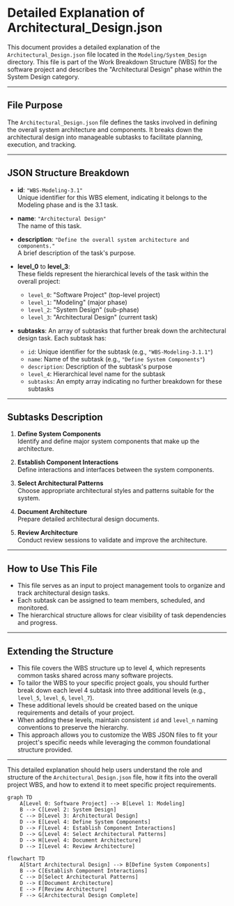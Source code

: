 # Detailed Explanation of Architectural_Design.json

This document provides a detailed explanation of the `Architectural_Design.json` file located in the `Modeling/System_Design` directory. This file is part of the Work Breakdown Structure (WBS) for the software project and describes the "Architectural Design" phase within the System Design category.

---

## File Purpose

The `Architectural_Design.json` file defines the tasks involved in defining the overall system architecture and components. It breaks down the architectural design into manageable subtasks to facilitate planning, execution, and tracking.

---

## JSON Structure Breakdown

- **id**: `"WBS-Modeling-3.1"`  
  Unique identifier for this WBS element, indicating it belongs to the Modeling phase and is the 3.1 task.

- **name**: `"Architectural Design"`  
  The name of this task.

- **description**: `"Define the overall system architecture and components."`  
  A brief description of the task's purpose.

- **level_0** to **level_3**:  
  These fields represent the hierarchical levels of the task within the overall project:  
  - `level_0`: "Software Project" (top-level project)  
  - `level_1`: "Modeling" (major phase)  
  - `level_2`: "System Design" (sub-phase)  
  - `level_3`: "Architectural Design" (current task)

- **subtasks**: An array of subtasks that further break down the architectural design task. Each subtask has:  
  - `id`: Unique identifier for the subtask (e.g., `"WBS-Modeling-3.1.1"`)  
  - `name`: Name of the subtask (e.g., `"Define System Components"`)  
  - `description`: Description of the subtask's purpose  
  - `level_4`: Hierarchical level name for the subtask  
  - `subtasks`: An empty array indicating no further breakdown for these subtasks

---

## Subtasks Description

1. **Define System Components**  
   Identify and define major system components that make up the architecture.

2. **Establish Component Interactions**  
   Define interactions and interfaces between the system components.

3. **Select Architectural Patterns**  
   Choose appropriate architectural styles and patterns suitable for the system.

4. **Document Architecture**  
   Prepare detailed architectural design documents.

5. **Review Architecture**  
   Conduct review sessions to validate and improve the architecture.

---

## How to Use This File

- This file serves as an input to project management tools to organize and track architectural design tasks.
- Each subtask can be assigned to team members, scheduled, and monitored.
- The hierarchical structure allows for clear visibility of task dependencies and progress.

---

## Extending the Structure

- This file covers the WBS structure up to level 4, which represents common tasks shared across many software projects.
- To tailor the WBS to your specific project goals, you should further break down each level 4 subtask into three additional levels (e.g., `level_5`, `level_6`, `level_7`).
- These additional levels should be created based on the unique requirements and details of your project.
- When adding these levels, maintain consistent `id` and `level_n` naming conventions to preserve the hierarchy.
- This approach allows you to customize the WBS JSON files to fit your project's specific needs while leveraging the common foundational structure provided.

---

This detailed explanation should help users understand the role and structure of the `Architectural_Design.json` file, how it fits into the overall project WBS, and how to extend it to meet specific project requirements.

```mermaid
graph TD
    A[Level 0: Software Project] --> B[Level 1: Modeling]
    B --> C[Level 2: System Design]
    C --> D[Level 3: Architectural Design]
    D --> E[Level 4: Define System Components]
    D --> F[Level 4: Establish Component Interactions]
    D --> G[Level 4: Select Architectural Patterns]
    D --> H[Level 4: Document Architecture]
    D --> I[Level 4: Review Architecture]
```

```mermaid
flowchart TD
    A[Start Architectural Design] --> B[Define System Components]
    B --> C[Establish Component Interactions]
    C --> D[Select Architectural Patterns]
    D --> E[Document Architecture]
    E --> F[Review Architecture]
    F --> G[Architectural Design Complete]
```
